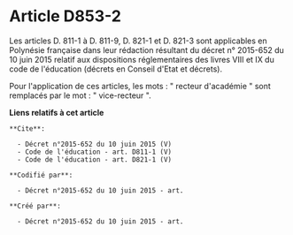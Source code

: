 # Article D853-2

Les articles D. 811-1 à D. 811-9, D. 821-1 et D. 821-3 sont applicables en Polynésie française dans leur rédaction résultant
du décret n° 2015-652 du 10 juin 2015 relatif aux dispositions réglementaires des livres VIII et IX du code de l'éducation
(décrets en Conseil d'Etat et décrets). 

Pour l'application de ces articles, les mots : " recteur d'académie " sont remplacés par le mot : " vice-recteur ".

**Liens relatifs à cet article**

	**Cite**:

	  - Décret n°2015-652 du 10 juin 2015 (V)
	  - Code de l'éducation - art. D811-1 (V)
	  - Code de l'éducation - art. D821-1 (V)

	**Codifié par**:

	  - Décret n°2015-652 du 10 juin 2015 - art.

	**Créé par**:

	  - Décret n°2015-652 du 10 juin 2015 - art.
